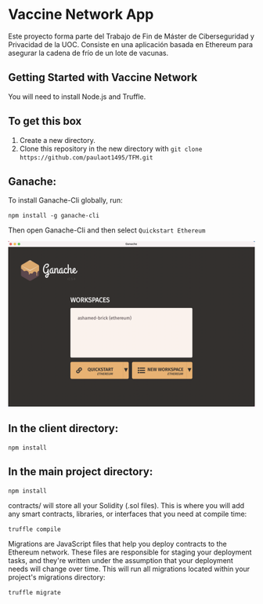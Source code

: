 # Vaccine Network App

Este proyecto forma parte del Trabajo de Fin de Máster de Ciberseguridad y Privacidad de la UOC. Consiste en una aplicación basada en Ethereum para asegurar la cadena de frío de un lote de vacunas.

## Getting Started with Vaccine Network

You will need to install Node.js and Truffle. 

## To get this box ##

1. Create a new directory.
2. Clone this repository in the new directory with ```git clone https://github.com/paulaot1495/TFM.git```

## Ganache: ##

To install Ganache-Cli globally, run:

```
npm install -g ganache-cli
```

Then open Ganache-Cli and then select ```Quickstart Ethereum```

![Ganache image](ganache.png)

## In the client directory: ##

```
npm install
```

## In the main project directory: ##

```
npm install
```
contracts/ will store all your Solidity (.sol files). This is where you will add any smart contracts, libraries, or interfaces that you need at compile time:
```
truffle compile
```
Migrations are JavaScript files that help you deploy contracts to the Ethereum network. These files are responsible for staging your deployment tasks, and they're written under the assumption that your deployment needs will change over time. This will run all migrations located within your project's migrations directory:

```
truffle migrate
```

